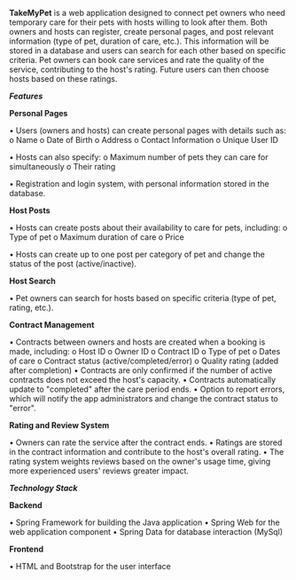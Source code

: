 **TakeMyPet** is a web application designed to connect pet owners who need temporary care for their pets with hosts willing to look after them. Both owners and hosts can register, create personal pages, and post relevant information (type of pet, duration of care, etc.). This information will be stored in a database and users can search for each other based on specific criteria. Pet owners can book care services and rate the quality of the service, contributing to the host's rating. Future users can then choose hosts based on these ratings.

_**Features**_

**Personal Pages**

•	Users (owners and hosts) can create personal pages with details such as:
  o	Name
  o	Date of Birth
  o	Address
  o	Contact Information
  o	Unique User ID

•	Hosts can also specify:
  o	Maximum number of pets they can care for simultaneously
  o	Their rating

•	Registration and login system, with personal information stored in the database.

**Host Posts**

•	Hosts can create posts about their availability to care for pets, including:
  o	Type of pet
  o	Maximum duration of care
  o	Price

•	Hosts can create up to one post per category of pet and change the status of the post (active/inactive).

**Host Search**

•	Pet owners can search for hosts based on specific criteria (type of pet, rating, etc.).

**Contract Management**

•	Contracts between owners and hosts are created when a booking is made, including:
  o	Host ID
  o	Owner ID
  o	Contract ID
  o	Type of pet
  o	Dates of care
  o	Contract status (active/completed/error)
  o	Quality rating (added after completion)
•	Contracts are only confirmed if the number of active contracts does not exceed the host's capacity.
•	Contracts automatically update to "completed" after the care period ends.
•	Option to report errors, which will notify the app administrators and change the contract status to "error".

**Rating and Review System**

•	Owners can rate the service after the contract ends.
•	Ratings are stored in the contract information and contribute to the host's overall rating.
•	The rating system weights reviews based on the owner's usage time, giving more experienced users' reviews greater impact.

_**Technology Stack**_

**Backend**

•	Spring Framework for building the Java application
•	Spring Web for the web application component
•	Spring Data for database interaction (MySql)

**Frontend**

•	HTML and Bootstrap for the user interface
